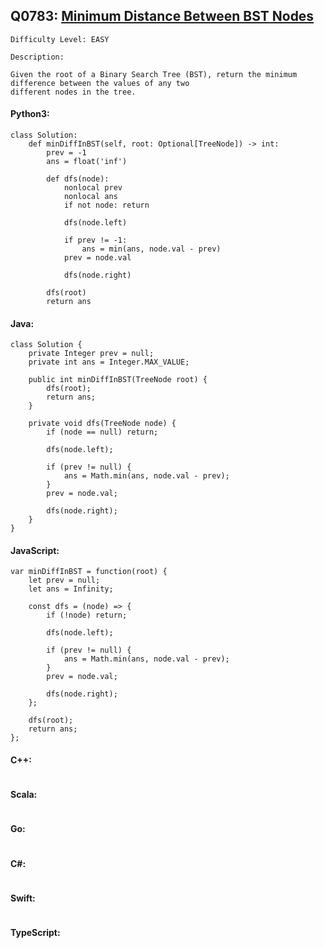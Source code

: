 ## Q0783: [Minimum Distance Between BST Nodes](https://leetcode.com/problems/minimum-distance-between-bst-nodes/)

```
Difficulty Level: EASY
```

```
Description:

Given the root of a Binary Search Tree (BST), return the minimum difference between the values of any two
different nodes in the tree.
```

#### Python3:

```
class Solution:
    def minDiffInBST(self, root: Optional[TreeNode]) -> int:
        prev = -1
        ans = float('inf')

        def dfs(node):
            nonlocal prev
            nonlocal ans
            if not node: return
            
            dfs(node.left)

            if prev != -1:
                ans = min(ans, node.val - prev)
            prev = node.val
            
            dfs(node.right)

        dfs(root)
        return ans
```

#### Java:

```
class Solution {
    private Integer prev = null;
    private int ans = Integer.MAX_VALUE;

    public int minDiffInBST(TreeNode root) {
        dfs(root);
        return ans;
    }

    private void dfs(TreeNode node) {
        if (node == null) return;
            
        dfs(node.left);

        if (prev != null) {
            ans = Math.min(ans, node.val - prev);
        }
        prev = node.val;
        
        dfs(node.right);
    }
}
```

#### JavaScript:

```
var minDiffInBST = function(root) {
    let prev = null;
    let ans = Infinity;

    const dfs = (node) => {
        if (!node) return;
        
        dfs(node.left);
        
        if (prev != null) {
            ans = Math.min(ans, node.val - prev);
        }
        prev = node.val;  
        
        dfs(node.right);
    };

    dfs(root);
    return ans;
};
```

#### C++:

```

```

#### Scala:

```

```

#### Go:

```

```

#### C#:

```

```

#### Swift:

```

```

#### TypeScript:

```

```
